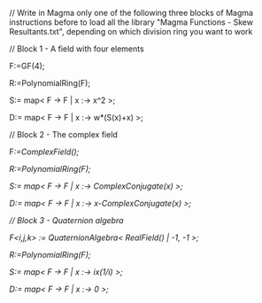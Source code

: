// Write in Magma only one of the following three blocks of Magma instructions before to load all the library "Magma Functions - Skew Resultants.txt", depending on which division ring you want to work


// Block 1 - A field with four elements

F<w>:=GF(4); 

R<x>:=PolynomialRing(F);

S:= map< F -> F | x :-> x^2 >;

D:= map< F -> F | x :-> w*(S(x)+x) >;


// Block 2 - The complex field

F<i>:=ComplexField();

R<x>:=PolynomialRing(F);

S:= map< F -> F | x :-> ComplexConjugate(x) >;

D:= map< F -> F | x :-> x-ComplexConjugate(x) >;


// Block 3 - Quaternion algebra

F<i,j,k> := QuaternionAlgebra< RealField() | -1, -1 >;

R<x>:=PolynomialRing(F);

S:= map< F -> F | x :-> i*x*(1/i) >;

D:= map< F -> F | x :-> 0 >;
